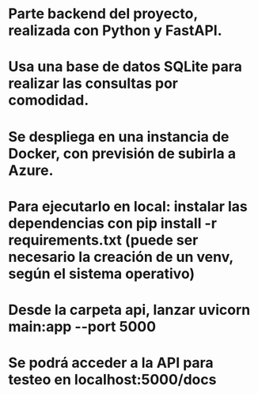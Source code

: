 # Parte backend del proyecto, realizada con Python y FastAPI.

# Usa una base de datos SQLite para realizar las consultas por comodidad.
# Se despliega en una instancia de Docker, con previsión de subirla a Azure.

# Para ejecutarlo en local: instalar las dependencias con pip install -r requirements.txt (puede ser necesario la creación de un venv, según el sistema operativo)
# Desde la carpeta api, lanzar uvicorn main:app --port 5000 
# Se podrá acceder a la API para testeo en localhost:5000/docs 